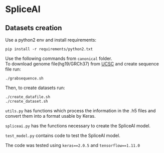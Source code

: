 # SpliceAI

## Datasets creation
Use a python2 env and install requirements:   
```
pip install -r requirements/python2.txt
```
Use the following commands from ```canonical``` folder.   
To download genome file(hg19/GRCh37) from [UCSC](https://hgdownload.soe.ucsc.edu/downloads.html) and create sequence file run:

```
./grabsequence.sh
```
Then, to create datasets run:

```
./create_datafile.sh  
./create_dataset.sh
``` 
```utils.py``` has functions which process the information in the .h5 files and convert them into a format usable by Keras.   

```spliceai.py``` has the functions necessary to create the SpliceAI model.   

```test_model.py``` contains code to test the SpliceAI model.  

The code was tested using ```keras==2.0.5``` and ```tensorflow==1.11.0```
